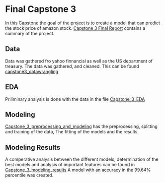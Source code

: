 # Final Capstone 3
In this Capstone the goal of the project is to create a model that can predict the stock price of amazon stock. [Capstone 3 Final Report](Capstone3_FinalReport.pdf) contains a summary of the project. 
## Data
Data was gathered fro yahoo finnancial as well as the US department of treasury. The data was gathered, and cleaned.
This can be found [capstone3_datawrangling](capstone3_datawrangling.ipynb)
## EDA
Priliminary analysis is done with the data in the file [Capstone_3_EDA](Capstone_3_EDA.ipynb)
## Modeling
[Capstone_3_preprocessing_and_modeling](Capstone_3_preprocessing_and_modeling.ipynb) has the preprocessing, splitting and 
training of the data, The fitting of the models and the results.
## Modeling Results
A comperative analysis between the different models, determination of the best models and analysis of important features can
be found in [Capstone_3_modeling_results](Capstone_3_modeling_results.ipynb)
A model with an accuracy in the 99.64% percentile was created.
